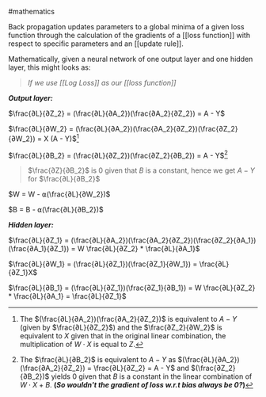 #mathematics 

Back propagation updates parameters to a global minima of a given loss function through the calculation of the gradients of a [[loss function]] with respect to specific parameters and an [[update rule]].

Mathematically, given a neural network of one output layer and one hidden layer, this might looks as:

> *If we use [[Log Loss]] as our [[loss function]]*

***Output layer:***

$\frac{∂L}{∂Z_2} =  (\frac{∂L}{∂A_2})(\frac{∂A_2}{∂Z_2}) = A - Y$

$\frac{∂L}{∂W_2} = (\frac{∂L}{∂A_2})(\frac{∂A_2}{∂Z_2})(\frac{∂Z_2}{∂W_2}) = X (A - Y)$[^1]

$\frac{∂L}{∂B_2} = (\frac{∂L}{∂Z_2})(\frac{∂Z_2}{∂B_2}) = A - Y$[^2]

> $\frac{∂Z}{∂B_2}$ is $0$ given that $B$ is a constant, hence we get $A - Y$ for $\frac{∂L}{∂B_2}$

$W = W - ⍺(\frac{∂L}{∂W_2})$

$B = B - ⍺(\frac{∂L}{∂B_2})$

***Hidden layer:***

$\frac{∂L}{∂Z_1} = (\frac{∂L}{∂A_2})(\frac{∂A_2}{∂Z_2})(\frac{∂Z_2}{∂A_1})(\frac{∂A_1}{∂Z_1}) = W \frac{∂L}{∂Z_2} * \frac{∂L}{∂A_1}$ 

$\frac{∂L}{∂W_1} = (\frac{∂L}{∂Z_1})(\frac{∂Z_1}{∂W_1}) = \frac{∂L}{∂Z_1}X$ 

$\frac{∂L}{∂B_1} = (\frac{∂L}{∂Z_1})(\frac{∂Z_1}{∂B_1}) = W \frac{∂L}{∂Z_2} * \frac{∂L}{∂A_1} = \frac{∂L}{∂Z_1}$

[^1]:  The $(\frac{∂L}{∂A_2})(\frac{∂A_2}{∂Z_2})$ is equivalent to $A - Y$ (given by $\frac{∂L}{∂Z_2}$) and the $\frac{∂Z_2}{∂W_2}$ is equivalent to $X$ given that in the original linear combination, the multiplication of $W \cdot X$ is equal to $Z$.

[^2]: The $\frac{∂L}{∂B_2}$ is equivalent to $A - Y$ as $(\frac{∂L}{∂A_2})(\frac{∂A_2}{∂Z_2}) = \frac{∂L}{∂Z_2} = A - Y$ and $(\frac{∂Z_2}{∂B_2})$ yields $0$ given that $B$ is a constant in the linear combination of $W \cdot X + B$. **(*So wouldn't the gradient of loss w.r.t bias always be 0?*)**





